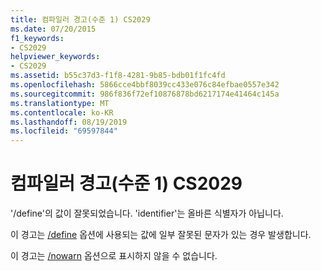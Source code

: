 ```yaml
---
title: 컴파일러 경고(수준 1) CS2029
ms.date: 07/20/2015
f1_keywords:
- CS2029
helpviewer_keywords:
- CS2029
ms.assetid: b55c37d3-f1f8-4281-9b85-bdb01f1fc4fd
ms.openlocfilehash: 5866cce4bbf8039cc433e076c84efbae0557e342
ms.sourcegitcommit: 986f836f72ef10876878bd6217174e41464c145a
ms.translationtype: MT
ms.contentlocale: ko-KR
ms.lasthandoff: 08/19/2019
ms.locfileid: "69597844"
---
```

# <a name="compiler-warning-level-1-cs2029"></a>컴파일러 경고(수준 1) CS2029
'/define'의 값이 잘못되었습니다. 'identifier'는 올바른 식별자가 아닙니다.  
  
 이 경고는 [/define](../language-reference/compiler-options/define-compiler-option.md) 옵션에 사용되는 값에 일부 잘못된 문자가 있는 경우 발생합니다.  
  
 이 경고는 [/nowarn](../language-reference/compiler-options/nowarn-compiler-option.md) 옵션으로 표시하지 않을 수 없습니다.
